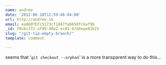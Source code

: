 ```yaml
---
name: andree
date: '2012-06-10T12:59:46-04:00'
url: http://andree.sk
email: ea060fbfc5173cf1847fab658fc6af9b
_id: f0c6c372-af49-46e2-ac01-67d4eae81b21
slug: "/git-tip-empty-branch/"
template: comment

---
```


seems that '<code>git checkout --orphan</code>' is a more transparent way to do this...

